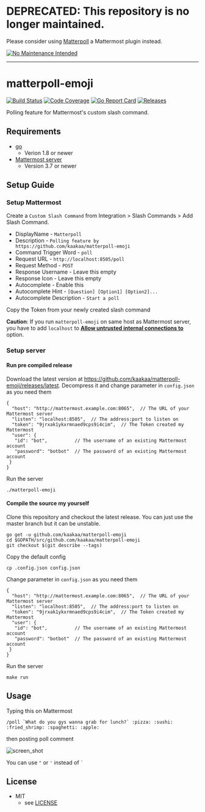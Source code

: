 # DEPRECATED: This repository is no longer maintained.

Please consider using [Matterpoll](https://github.com/matterpoll/matterpoll) a Mattermost plugin instead.

[![No Maintenance Intended](http://unmaintained.tech/badge.svg)](http://unmaintained.tech/)

---

# matterpoll-emoji

[![Build Status](https://travis-ci.org/kaakaa/matterpoll-emoji.svg?branch=master)](https://travis-ci.org/kaakaa/matterpoll-emoji)
[![Code Coverage](https://codecov.io/gh/kaakaa/matterpoll-emoji/branch/master/graph/badge.svg)](https://codecov.io/gh/kaakaa/matterpoll-emoji/branch/master)
[![Go Report Card](https://goreportcard.com/badge/github.com/kaakaa/matterpoll-emoji)](https://goreportcard.com/report/github.com/kaakaa/matterpoll-emoji)
[![Releases](https://img.shields.io/github/release/kaakaa/matterpoll-emoji.svg)](https://github.com/kaakaa/matterpoll-emoji/releases/latest)

Polling feature for Mattermost's custom slash command.

## Requirements
- [go](https://golang.org/)
    - Verion 1.8 or newer
- [Mattermost server](https://about.mattermost.com/)
    - Version 3.7 or newer

## Setup Guide

### Setup Mattermost

Create a `Custom Slash Command` from Integration > Slash Commands > Add Slash Command.

* DisplayName - `Matterpoll`
* Description - `Polling feature by https://github.com/kaakaa/matterpoll-emoji`
* Command Trigger Word - `poll`
* Request URL - `http://localhost:8505/poll`
* Request Method - `POST`
* Response Username - Leave this empty
* Response Icon - Leave this empty
* Autocomplete - Enable this
* Autocomplete Hint - `[Question] [Option1] [Option2]...`
* Autocomplete Description - `Start a poll`

Copy the Token from your newly created slash command

**Caution**: If you run `matterpoll-emoji` on same host as Mattermost server, you have to add `localhost` to [**Allow untrusted internal connections to**](https://docs.mattermost.com/administration/config-settings.html#allow-untrusted-internal-connections-to) option.

### Setup server

#### Run pre compiled release

Download the latest version at https://github.com/kaakaa/matterpoll-emoji/releases/latest.
Decompress it and change parameter in `config.json` as you need them
```
{
  "host": "http://mattermost.example.com:8065",  // The URL of your Mattermost server
  "listen": "localhost:8505",  // The address:port to listen on
  "token": "9jrxak1ykxrmnaed9cps9i4cim",  // The Token created my Mattermost
  "user": {
   "id": "bot",          // The username of an existing Mattermost account
   "password": "botbot"  // The password of an existing Mattermost account
 }
}
```
Run the server
```
./matterpoll-emoji
```

#### Compile the source my yourself

Clone this repository and checkout the latest release. You can just use the master branch but it can be unstable.
```
go get -u github.com/kaakaa/matterpoll-emoji
cd $GOPATH/src/github.com/kaakaa/matterpoll-emoji
git checkout $(git describe --tags)
```
Copy the default config
```
cp .config.json config.json
```
Change parameter in `config.json` as you need them
```
{
  "host": "http://mattermost.example.com:8065",  // The URL of your Mattermost server
  "listen": "localhost:8505",  // The address:port to listen on
  "token": "9jrxak1ykxrmnaed9cps9i4cim",  // The Token created my Mattermost
  "user": {
   "id": "bot",          // The username of an existing Mattermost account
   "password": "botbot"  // The password of an existing Mattermost account
 }
}
```

Run the server
```
make run
```

## Usage

Typing this on Mattermost

```
/poll `What do you gys wanna grab for lunch?` :pizza: :sushi: :fried_shrimp: :spaghetti: :apple:
```

then posting poll comment

![screen_shot](https://raw.githubusercontent.com/kaakaa/matterpoll-emoji/master/matterpoll-emoji.png)

You can use `"` or `'` instead of `` ` ``

## License
* MIT
  * see [LICENSE](LICENSE)
